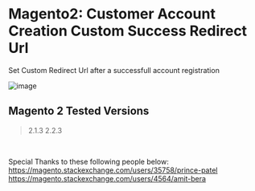 # Magento2: Customer Account Creation Custom Success Redirect Url
Set Custom Redirect Url after a successfull account registration

![image](https://user-images.githubusercontent.com/14094984/43120855-3e0b9716-8f4e-11e8-8393-06ebde78031f.png)


## Magento 2 Tested Versions
> 2.1.3
> 2.2.3

</br>

Special Thanks to these following people below:</br>
https://magento.stackexchange.com/users/35758/prince-patel <br/>
https://magento.stackexchange.com/users/4564/amit-bera
